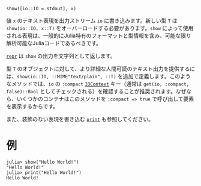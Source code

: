 ```
show([io::IO = stdout], x)
```

値 `x` のテキスト表現を出力ストリーム `io` に書き込みます。新しい型 `T` は `show(io::IO, x::T)` をオーバーロードする必要があります。`show` によって使用される表現は、一般的にJulia特有のフォーマットと型情報を含み、可能な限り解析可能なJuliaコードであるべきです。

[`repr`](@ref) は `show` の出力を文字列として返します。

型 `T` のオブジェクトに対して、より詳細な人間可読のテキスト出力を提供するには、`show(io::IO, ::MIME"text/plain", ::T)` を追加で定義します。このようなメソッドでは、`io` の `:compact` [`IOContext`](@ref) キー（通常は `get(io, :compact, false)::Bool` としてチェックされる）を確認することが推奨されます。なぜなら、いくつかのコンテナはこのメソッドを `:compact => true` で呼び出して要素を表示するからです。

また、装飾のない表現を書き込む [`print`](@ref) も参照してください。

# 例

```jldoctest
julia> show("Hello World!")
"Hello World!"
julia> print("Hello World!")
Hello World!
```
